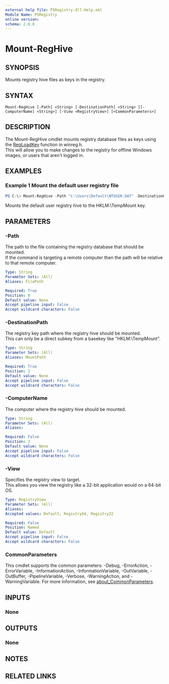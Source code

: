 ```yaml
---
external help file: PSRegistry.dll-Help.xml
Module Name: PSRegistry
online version:
schema: 2.0.0
---
```


# Mount-RegHive

## SYNOPSIS
Mounts registry hive files as keys in the registry.

## SYNTAX

```
Mount-RegHive [-Path] <String> [-DestinationPath] <String> [[-ComputerName] <String>] [-View <RegistryView>] [<CommonParameters>]
```

## DESCRIPTION
The Mount-RegHive cmdlet mounts registry database files as keys using the [RegLoadKey](https://docs.microsoft.com/en-us/windows/win32/api/winreg/nf-winreg-regloadkeya) function in winreg.h.  
This will allow you to make changes to the registry for offline Windows images, or users that aren't logged in.

## EXAMPLES

### Example 1 Mount the default user registry file
```powershell
PS C:\> Mount-RegHive -Path "C:\Users\Default\NTUSER.DAT" -DestinationPath HKLM:\TempMount
```

Mounts the default user registry hive to the HKLM:\TempMount key.


## PARAMETERS

### -Path
The path to the file containing the registry database that should be mounted.  
If the command is targeting a remote computer then the path will be relative to that remote computer.

```yaml
Type: String
Parameter Sets: (All)
Aliases: FilePath

Required: True
Position: 0
Default value: None
Accept pipeline input: False
Accept wildcard characters: False
```

### -DestinationPath
The registry key path where the registry hive should be mounted.  
This can only be a direct subkey from a basekey like "HKLM:\TempMount".

```yaml
Type: String
Parameter Sets: (All)
Aliases: MountPath

Required: True
Position: 1
Default value: None
Accept pipeline input: False
Accept wildcard characters: False
```


### -ComputerName
The computer where the registry hive should be mounted.

```yaml
Type: String
Parameter Sets: (All)
Aliases:

Required: False
Position: 2
Default value: None
Accept pipeline input: False
Accept wildcard characters: False
```


### -View
Specifies the registry view to target.  
This allows you view the registry like a 32-bit application would on a 64-bit OS.

```yaml
Type: RegistryView
Parameter Sets: (All)
Aliases:
Accepted values: Default, Registry64, Registry32

Required: False
Position: Named
Default value: Default
Accept pipeline input: False
Accept wildcard characters: False
```

### CommonParameters
This cmdlet supports the common parameters: -Debug, -ErrorAction, -ErrorVariable, -InformationAction, -InformationVariable, -OutVariable, -OutBuffer, -PipelineVariable, -Verbose, -WarningAction, and -WarningVariable. For more information, see [about_CommonParameters](http://go.microsoft.com/fwlink/?LinkID=113216).

## INPUTS

### None

## OUTPUTS

### None
## NOTES

## RELATED LINKS
